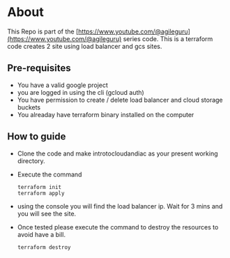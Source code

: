 # About 

This Repo is part of the [https://www.youtube.com/@agileguru](https://www.youtube.com/@agileguru) series code. This is a terraform code creates 2 site using load balancer and gcs sites. 


## Pre-requisites 

* You have a valid google project
* you are logged in using the cli (gcloud auth)
* You have permission to create / delete load balancer and cloud storage buckets
* You alreaday have terraform binary installed on the computer 

## How to guide 

* Clone the code and make introtocloudandiac as your present working directory. 
* Execute the command 

    ```
    terraform init 
    terraform apply
    ```
* using the console you will find the load balancer ip. Wait for 3 mins and you will see the site. 

* Once tested please execute the command to destroy the resources to avoid have a bill. 

    ```
    terraform destroy 
    ```

